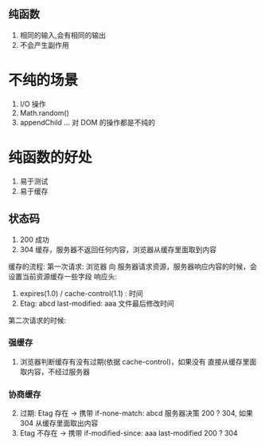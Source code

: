 ## 纯函数
1. 相同的输入,会有相同的输出
2. 不会产生副作用


# 不纯的场景
1. I/O 操作
2. Math.random()
3. appendChild ... 对 DOM 的操作都是不纯的

# 纯函数的好处
1. 易于测试 
2. 易于缓存

## 状态码
1. 200 成功
2. 304 缓存，服务器不返回任何内容，浏览器从缓存里面取到内容

缓存的流程:
第一次请求: 浏览器 向 服务器请求资源，服务器响应内容的时候，会设置当前资源缓存一些字段
响应头:
1. expires(1.0) / cache-control(1.1) : 时间
2. Etag: abcd last-modified: aaa 文件最后修改时间

第二次请求的时候:
### 强缓存
1. 浏览器判断缓存有没有过期(依据 cache-control)，如果没有 直接从缓存里面取内容，不经过服务器

### 协商缓存
2. 过期: Etag 存在 -> 携带 if-none-match: abcd 服务器决策 200 ? 304, 如果 304 从缓存里面取出内容
3. Etag 不存在 -> 携带 if-modified-since: aaa last-modified 200 ? 304